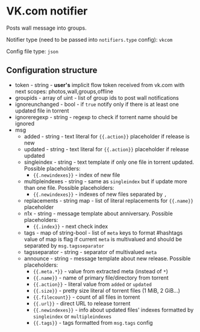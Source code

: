 # VK.com notifier

Posts wall message into groups.

Notifier type (need to be passed into `notifiers.type` config): `vkcom`

Config file type: `json`

## Configuration structure

- token - string - **user's** implicit flow token received from vk.com with next scopes: photos,wall,groups,offline
- groupids - array of uint - list of group ids to post wall notifications
- ignoreunchanged - bool - if `true` notify only if there is at least one updated file in torrent
- ignoreregexp - string - regexp to check if torrent name should be ignored
- msg
	- added - string - text literal for `{{.action}}` placeholder if release is new
	- updated - string - text literal for `{{.action}}` placeholder if release updated
	- singleindex - string - text template if only one file in torrent updated. Possible placeholders:
		- `{{.newindexes}}` - index of new file
	- multipleindexes - string - same as `singleindex` but if update more than one file. Possible placeholders:
		- `{{.newindexes}}` - indexes of new files separated by `, `
	- replacements - string map - list of literal replacements for `{{.name}}` placeholder
	- n1x - string - message template about anniversary. Possible placeholders:
		- `{{.index}}` - next check index
	- tags - map of string-bool - list of `meta` keys to format #hashtags value of map is flag if current `meta` is
	  multivalued and should be separated by `msg.tagsseparator`
	- tagsseparator - string - separator of multivalued `meta`
	- announce - string - message template about new release. Possible placeholders:
		- `{{.meta.*}}` - value from extracted meta (instead of `*`)
		- `{{.name}}` - name of primary file/directory from torrent
		- `{{.action}}` - literal value from `added` or `updated`
		- `{{.size}}` - pretty size literal of torrent files (1 MiB, 2 GiB...)
		- `{{.filecount}}` - count of all files in torrent
		- `{{.url}}` - direct URL to release torrent
		- `{{.newindexes}}` - info about updated files' indexes formatted by `singleindex` or `multipleindexes`
		- `{{.tags}}` - tags formatted from `msg.tags` config 